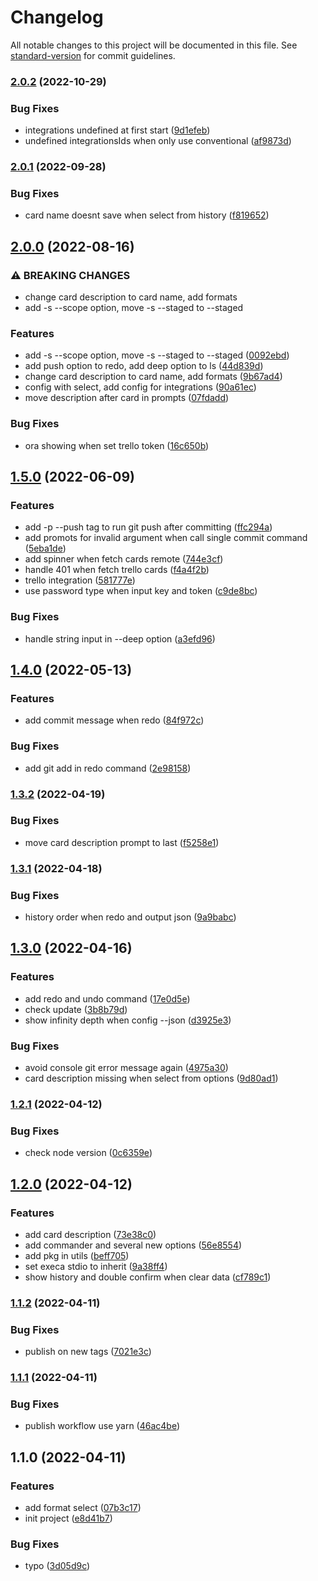 # Changelog

All notable changes to this project will be documented in this file. See [standard-version](https://github.com/conventional-changelog/standard-version) for commit guidelines.

### [2.0.2](https://github.com/wwwenjie/commit-ez/compare/v2.0.1...v2.0.2) (2022-10-29)


### Bug Fixes

* integrations undefined at first start ([9d1efeb](https://github.com/wwwenjie/commit-ez/commit/9d1efebc64cdff429e250f5d8eda81ca1bb07632))
* undefined integrationsIds when only use conventional ([af9873d](https://github.com/wwwenjie/commit-ez/commit/af9873d995399ba2a8fd7f182d9b092fcc85bc08))

### [2.0.1](https://github.com/wwwenjie/commit-ez/compare/v2.0.0...v2.0.1) (2022-09-28)


### Bug Fixes

* card name doesnt save when select from history ([f819652](https://github.com/wwwenjie/commit-ez/commit/f819652d6aaae3f5b91031454a16c6c9c6cc9c79))

## [2.0.0](https://github.com/wwwenjie/commit-ez/compare/v1.5.0...v2.0.0) (2022-08-16)


### ⚠ BREAKING CHANGES

* change card description to card name, add formats
* add -s --scope option, move -s --staged to --staged

### Features

* add -s --scope option, move -s --staged to --staged ([0092ebd](https://github.com/wwwenjie/commit-ez/commit/0092ebdbd49451c67b911b73182f785e309d79b9))
* add push option to redo, add deep option to ls ([44d839d](https://github.com/wwwenjie/commit-ez/commit/44d839db6e7e3d1b0715fb856fa0b5bae37c234f))
* change card description to card name, add formats ([9b67ad4](https://github.com/wwwenjie/commit-ez/commit/9b67ad4419f4fda8378a6ebd11d594976abfa9d0))
* config with select, add config for integrations ([90a61ec](https://github.com/wwwenjie/commit-ez/commit/90a61ecb9abc3b97fffbcecf90af551bef4b6987))
* move description after card in prompts ([07fdadd](https://github.com/wwwenjie/commit-ez/commit/07fdaddc8fa4405bb890562f6badafc91598586f))


### Bug Fixes

* ora showing when set trello token ([16c650b](https://github.com/wwwenjie/commit-ez/commit/16c650bc46c77eb365335d8c06d3bd22df993a68))

## [1.5.0](https://github.com/wwwenjie/commit-ez/compare/v1.4.0...v1.5.0) (2022-06-09)


### Features

* add -p --push tag to run git push after committing ([ffc294a](https://github.com/wwwenjie/commit-ez/commit/ffc294adb7d5df65d4de94629c3c8cedccd93f2c))
* add promots for invalid argument when call single commit command ([5eba1de](https://github.com/wwwenjie/commit-ez/commit/5eba1de11782fc45066b88845a564d5a4777f9ec))
* add spinner when fetch cards remote ([744e3cf](https://github.com/wwwenjie/commit-ez/commit/744e3cfe71f95c28071e6a0e11e855caf3f4ee8c))
* handle 401 when fetch trello cards ([f4a4f2b](https://github.com/wwwenjie/commit-ez/commit/f4a4f2ba0772c154195a4fea90c93a8620804d6e))
* trello integration ([581777e](https://github.com/wwwenjie/commit-ez/commit/581777eca7558b463adb84b881b0dbceb5e9d70c))
* use password type when input key and token ([c9de8bc](https://github.com/wwwenjie/commit-ez/commit/c9de8bc0bef24cb0714d86fc0fc4cfa2b6307d67))


### Bug Fixes

* handle string input in --deep option ([a3efd96](https://github.com/wwwenjie/commit-ez/commit/a3efd96d68361f11aeaf0478b3af7a0b692b5333))

## [1.4.0](https://github.com/wwwenjie/commit-ez/compare/v1.3.2...v1.4.0) (2022-05-13)


### Features

* add commit message when redo ([84f972c](https://github.com/wwwenjie/commit-ez/commit/84f972cb8c0e26414bf717dfd309cf83755bbb0d))


### Bug Fixes

* add git add in redo command ([2e98158](https://github.com/wwwenjie/commit-ez/commit/2e981585fb6971be1ba4ec7a261381d2dd103c52))

### [1.3.2](https://github.com/wwwenjie/commit-ez/compare/v1.3.1...v1.3.2) (2022-04-19)


### Bug Fixes

* move card description prompt to last ([f5258e1](https://github.com/wwwenjie/commit-ez/commit/f5258e1d8f398bfb4f2d81ebf670c875e5c993c9))

### [1.3.1](https://github.com/wwwenjie/commit-ez/compare/v1.3.0...v1.3.1) (2022-04-18)


### Bug Fixes

* history order when redo and output json ([9a9babc](https://github.com/wwwenjie/commit-ez/commit/9a9babce31afe135a70a15cea2365fbe28c9804f))

## [1.3.0](https://github.com/wwwenjie/commit-ez/compare/v1.2.1...v1.3.0) (2022-04-16)


### Features

* add redo and undo command ([17e0d5e](https://github.com/wwwenjie/commit-ez/commit/17e0d5e3eb25ba6d49d86cb789d457dd02df2814))
* check update ([3b8b79d](https://github.com/wwwenjie/commit-ez/commit/3b8b79d8274b837de3c80ccdd97d3865cfecfeac))
* show infinity depth when config --json ([d3925e3](https://github.com/wwwenjie/commit-ez/commit/d3925e307656e616dd951701b3001c340518ac29))


### Bug Fixes

* avoid console git error message again ([4975a30](https://github.com/wwwenjie/commit-ez/commit/4975a30243dbb6e3557a14cd124e2d910c548379))
* card description missing when select from options ([9d80ad1](https://github.com/wwwenjie/commit-ez/commit/9d80ad1da9fd05c326874dabce5786c2e4273220))

### [1.2.1](https://github.com/wwwenjie/commit-ez/compare/v1.2.0...v1.2.1) (2022-04-12)


### Bug Fixes

* check node version ([0c6359e](https://github.com/wwwenjie/commit-ez/commit/0c6359effe8b763341fbcb41c416034ae67412d1))

## [1.2.0](https://github.com/wwwenjie/commit-ez/compare/v1.1.2...v1.2.0) (2022-04-12)


### Features

* add card description ([73e38c0](https://github.com/wwwenjie/commit-ez/commit/73e38c0e91696930efed5a5da7c34593dcd5d0f2))
* add commander and several new options ([56e8554](https://github.com/wwwenjie/commit-ez/commit/56e85549acb5cde1f6594422abea19b98511e90f))
* add pkg in utils ([beff705](https://github.com/wwwenjie/commit-ez/commit/beff70577dedbb636983ed8879b5f2fe4b071af9))
* set execa stdio to inherit ([9a38ff4](https://github.com/wwwenjie/commit-ez/commit/9a38ff4cc77ea76b21b1bd89a0dbd24c876f78d5))
* show history and double confirm when clear data ([cf789c1](https://github.com/wwwenjie/commit-ez/commit/cf789c1c97eaa1248f780a2c499aa149f1b7cac9))

### [1.1.2](https://github.com/wwwenjie/commit-ez/compare/v1.1.1...v1.1.2) (2022-04-11)


### Bug Fixes

* publish on new tags ([7021e3c](https://github.com/wwwenjie/commit-ez/commit/7021e3c693205880725d9296862f4655f15c999f))

### [1.1.1](https://github.com/wwwenjie/commit-ez/compare/v1.1.0...v1.1.1) (2022-04-11)


### Bug Fixes

* publish workflow use yarn ([46ac4be](https://github.com/wwwenjie/commit-ez/commit/46ac4be2cd96bb3b5c371ae53c17339b649778b0))

## 1.1.0 (2022-04-11)


### Features

* add format select ([07b3c17](https://github.com/wwwenjie/commit-ez/commit/07b3c17bbe520c7eeaa856b7f0de475c344b5071))
* init project ([e8d41b7](https://github.com/wwwenjie/commit-ez/commit/e8d41b7ebcf61c6a327e32a8e29244d3b19460c4))


### Bug Fixes

* typo ([3d05d9c](https://github.com/wwwenjie/commit-ez/commit/3d05d9cdd6184b1530832b0dd0cd1fe76db445cb))
